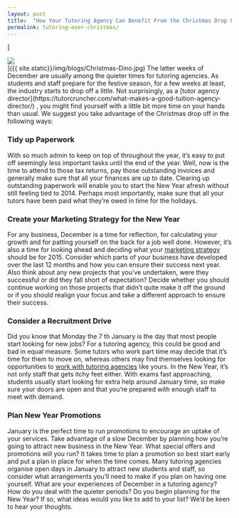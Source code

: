 ```yaml
---
layout: post
title:  "How Your Tutoring Agency Can Benefit From the Christmas Drop Off"
permalink: tutoring-over-christmas/
---
```

[

<div class="img-holder full-width">
   <img src="{{ site.static}}/img/blogs/Christmas-Dino.jpg" alt-text="Christmas Dino"/>
</div>
]({{ site.static}}/img/blogs/Christmas-Dino.jpg) The latter weeks of December are
usually among the quieter times for tutoring agencies. As students and staff
prepare for the festive season, for a few weeks at least, the industry starts
to drop off a little. Not surprisingly, as a [tutor agency director](https://tutorcruncher.com/what-makes-a-good-tuition-agency-director/) ,
you might find yourself with a little bit more time on your hands than usual.
We suggest you take advantage of the Christmas drop off in the following ways:

### Tidy up Paperwork

With so much admin to keep on top of throughout the
year, it’s easy to put off seemingly less important tasks until the end of the
year. Well, now is the time to attend to those tax returns, pay those
outstanding invoices and generally make sure that all your finances are up to
date. Clearing up outstanding paperwork will enable you to start the New Year
afresh without still feeling tied to 2014. Perhaps most importantly, make sure
that all your tutors have been paid what they’re owed in time for the
holidays. 

### Create your Marketing Strategy for the New Year

For any
business, December is a time for reflection, for calculating your growth and
for patting yourself on the back for a job well done. However, it’s also a
time for looking ahead and deciding what your [marketing strategy](https://tutorcruncher.com/digital-marketing-strategy-can-help-grow-tuition-agency/) should be for 2015. Consider which parts of your business
have developed over the last 12 months and how you can ensure their success
next year. Also think about any new projects that you’ve undertaken, were they
successful or did they fall short of expectation? Decide whether you should
continue working on those projects that didn’t quite make it off the ground or
if you should realign your focus and take a different approach to ensure their
success. 

### Consider a Recruitment Drive

Did you know that Monday the 7  th
January is the day that most people start looking for new jobs? For a tutoring
agency, this could be good and bad in equal measure. Some tutors who work part
time may decide that it’s time for them to move on, whereas others may find
themselves looking for opportunities to [work with tutoring agencies](https://tutorcruncher.com/how-to-recruit-tutors-for-your-agency/) like
yours. In the New Year, it’s not only staff that gets itchy feet either. With
exams fast approaching, students usually start looking for extra help around
January time, so make sure your doors are open and that you’re prepared with
enough staff to meet with demand. 

### Plan New Year Promotions

January is
the perfect time to run promotions to encourage an uptake of your services.
Take advantage of a slow December by planning how you’re going to attract new
business in the New Year. What special offers and promotions will you run? It
takes time to plan a promotion so best start early and put a plan in place for
when the time comes. Many tutoring agencies organise open days in January to
attract new students and staff, so consider what arrangements you’ll need to
make if you plan on having one yourself. What are your experiences of December
in a tutoring agency? How do you deal with the quieter periods? Do you begin
planning for the New Year? If so, what ideas would you like to add to your
list? We’d be keen to hear your thoughts.

